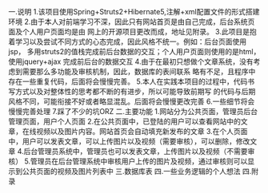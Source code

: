 一.说明
1.该项目使用Spring+Struts2+Hibernate5,注解+xml配置文件的形式搭建环境
2.由于本人对前端学习不深，因此只有网站首页是由自己完成，后台系统页面及个人用户页面均是由
	网上的开源项目更改而成，地址见附录。
3.此项目是抱着学习以及尝试不同方式的心态完成，因此风格不统一。例如：后台页面使用jsp，
	多用struts2的值栈完成前后台数据的交互；个人用户页面则使用的是html，使用jquery+ajax
	完成前后台的数据交互
4.由于在最初只想做个文章系统，没有考虑到需要那么多功能及审核机制，因此，数据库的表间联系
	略有不足，且程序中存在一些重复代码，后面将会慢慢完善。
5.本人在实践本项目的过程中，代码书写方式以及对整体性的思考都不断的有进步，所以可能导致前期写
	的代码与后期风格不同，可能衔接不好或者略显混乱。后面将会慢慢更改完善
6.一些细节将会慢慢完善处理
7.踩了不少的坑ORZ
二.主要功能
1.网站分为公共页面，管理员后台管理页面，用户个人页面
2.在公共页面中，已登陆的用户可以查看网站中的文章，在线视频以及图片内容。网站首页会自动填充新发布的文章
3.在个人页面中，用户可以发表文章，可以上传图片以及视频（需要审核），可以删除，修改文章
4.后台管理员系统中，管理员也可以发表文章，上传图片以及视频（不需要审核）
5.管理员在后台管理系统中审核用户上传的图片及视频，通过审核则可以显示到公共页面的视频及图片列表中
三.数据库表
四.一些业务逻辑的个人想法
四.附录